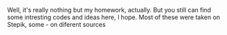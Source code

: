 Well, it's really nothing but my homework, actually. But you still can find some intresting codes and ideas here, I hope. Most of these were taken on Stepik, some - on diferent sources


